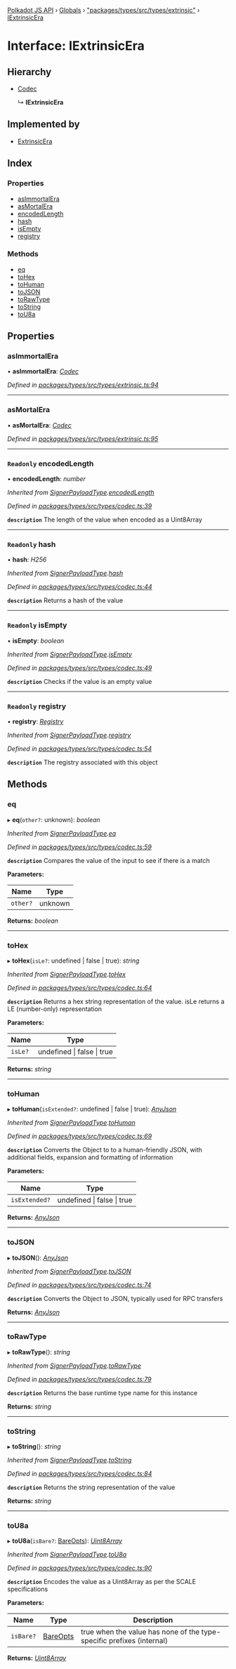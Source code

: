 [Polkadot JS API](../README.md) › [Globals](../globals.md) › ["packages/types/src/types/extrinsic"](../modules/_packages_types_src_types_extrinsic_.md) › [IExtrinsicEra](_packages_types_src_types_extrinsic_.iextrinsicera.md)

# Interface: IExtrinsicEra

## Hierarchy

* [Codec](_packages_types_src_types_codec_.codec.md)

  ↳ **IExtrinsicEra**

## Implemented by

* [ExtrinsicEra](../classes/_packages_types_src_extrinsic_extrinsicera_.extrinsicera.md)

## Index

### Properties

* [asImmortalEra](_packages_types_src_types_extrinsic_.iextrinsicera.md#asimmortalera)
* [asMortalEra](_packages_types_src_types_extrinsic_.iextrinsicera.md#asmortalera)
* [encodedLength](_packages_types_src_types_extrinsic_.iextrinsicera.md#readonly-encodedlength)
* [hash](_packages_types_src_types_extrinsic_.iextrinsicera.md#readonly-hash)
* [isEmpty](_packages_types_src_types_extrinsic_.iextrinsicera.md#readonly-isempty)
* [registry](_packages_types_src_types_extrinsic_.iextrinsicera.md#readonly-registry)

### Methods

* [eq](_packages_types_src_types_extrinsic_.iextrinsicera.md#eq)
* [toHex](_packages_types_src_types_extrinsic_.iextrinsicera.md#tohex)
* [toHuman](_packages_types_src_types_extrinsic_.iextrinsicera.md#tohuman)
* [toJSON](_packages_types_src_types_extrinsic_.iextrinsicera.md#tojson)
* [toRawType](_packages_types_src_types_extrinsic_.iextrinsicera.md#torawtype)
* [toString](_packages_types_src_types_extrinsic_.iextrinsicera.md#tostring)
* [toU8a](_packages_types_src_types_extrinsic_.iextrinsicera.md#tou8a)

## Properties

###  asImmortalEra

• **asImmortalEra**: *[Codec](_packages_types_src_types_codec_.codec.md)*

*Defined in [packages/types/src/types/extrinsic.ts:94](https://github.com/polkadot-js/api/blob/00d3a1174/packages/types/src/types/extrinsic.ts#L94)*

___

###  asMortalEra

• **asMortalEra**: *[Codec](_packages_types_src_types_codec_.codec.md)*

*Defined in [packages/types/src/types/extrinsic.ts:95](https://github.com/polkadot-js/api/blob/00d3a1174/packages/types/src/types/extrinsic.ts#L95)*

___

### `Readonly` encodedLength

• **encodedLength**: *number*

*Inherited from [SignerPayloadType](_packages_types_src_extrinsic_signerpayload_.signerpayloadtype.md).[encodedLength](_packages_types_src_extrinsic_signerpayload_.signerpayloadtype.md#readonly-encodedlength)*

*Defined in [packages/types/src/types/codec.ts:39](https://github.com/polkadot-js/api/blob/00d3a1174/packages/types/src/types/codec.ts#L39)*

**`description`** The length of the value when encoded as a Uint8Array

___

### `Readonly` hash

• **hash**: *H256*

*Inherited from [SignerPayloadType](_packages_types_src_extrinsic_signerpayload_.signerpayloadtype.md).[hash](_packages_types_src_extrinsic_signerpayload_.signerpayloadtype.md#readonly-hash)*

*Defined in [packages/types/src/types/codec.ts:44](https://github.com/polkadot-js/api/blob/00d3a1174/packages/types/src/types/codec.ts#L44)*

**`description`** Returns a hash of the value

___

### `Readonly` isEmpty

• **isEmpty**: *boolean*

*Inherited from [SignerPayloadType](_packages_types_src_extrinsic_signerpayload_.signerpayloadtype.md).[isEmpty](_packages_types_src_extrinsic_signerpayload_.signerpayloadtype.md#readonly-isempty)*

*Defined in [packages/types/src/types/codec.ts:49](https://github.com/polkadot-js/api/blob/00d3a1174/packages/types/src/types/codec.ts#L49)*

**`description`** Checks if the value is an empty value

___

### `Readonly` registry

• **registry**: *[Registry](_packages_types_src_types_registry_.registry.md)*

*Inherited from [SignerPayloadType](_packages_types_src_extrinsic_signerpayload_.signerpayloadtype.md).[registry](_packages_types_src_extrinsic_signerpayload_.signerpayloadtype.md#readonly-registry)*

*Defined in [packages/types/src/types/codec.ts:54](https://github.com/polkadot-js/api/blob/00d3a1174/packages/types/src/types/codec.ts#L54)*

**`description`** The registry associated with this object

## Methods

###  eq

▸ **eq**(`other?`: unknown): *boolean*

*Inherited from [SignerPayloadType](_packages_types_src_extrinsic_signerpayload_.signerpayloadtype.md).[eq](_packages_types_src_extrinsic_signerpayload_.signerpayloadtype.md#eq)*

*Defined in [packages/types/src/types/codec.ts:59](https://github.com/polkadot-js/api/blob/00d3a1174/packages/types/src/types/codec.ts#L59)*

**`description`** Compares the value of the input to see if there is a match

**Parameters:**

Name | Type |
------ | ------ |
`other?` | unknown |

**Returns:** *boolean*

___

###  toHex

▸ **toHex**(`isLe?`: undefined | false | true): *string*

*Inherited from [SignerPayloadType](_packages_types_src_extrinsic_signerpayload_.signerpayloadtype.md).[toHex](_packages_types_src_extrinsic_signerpayload_.signerpayloadtype.md#tohex)*

*Defined in [packages/types/src/types/codec.ts:64](https://github.com/polkadot-js/api/blob/00d3a1174/packages/types/src/types/codec.ts#L64)*

**`description`** Returns a hex string representation of the value. isLe returns a LE (number-only) representation

**Parameters:**

Name | Type |
------ | ------ |
`isLe?` | undefined &#124; false &#124; true |

**Returns:** *string*

___

###  toHuman

▸ **toHuman**(`isExtended?`: undefined | false | true): *[AnyJson](../modules/_packages_types_src_types_helpers_.md#anyjson)*

*Inherited from [SignerPayloadType](_packages_types_src_extrinsic_signerpayload_.signerpayloadtype.md).[toHuman](_packages_types_src_extrinsic_signerpayload_.signerpayloadtype.md#tohuman)*

*Defined in [packages/types/src/types/codec.ts:69](https://github.com/polkadot-js/api/blob/00d3a1174/packages/types/src/types/codec.ts#L69)*

**`description`** Converts the Object to to a human-friendly JSON, with additional fields, expansion and formatting of information

**Parameters:**

Name | Type |
------ | ------ |
`isExtended?` | undefined &#124; false &#124; true |

**Returns:** *[AnyJson](../modules/_packages_types_src_types_helpers_.md#anyjson)*

___

###  toJSON

▸ **toJSON**(): *[AnyJson](../modules/_packages_types_src_types_helpers_.md#anyjson)*

*Inherited from [SignerPayloadType](_packages_types_src_extrinsic_signerpayload_.signerpayloadtype.md).[toJSON](_packages_types_src_extrinsic_signerpayload_.signerpayloadtype.md#tojson)*

*Defined in [packages/types/src/types/codec.ts:74](https://github.com/polkadot-js/api/blob/00d3a1174/packages/types/src/types/codec.ts#L74)*

**`description`** Converts the Object to JSON, typically used for RPC transfers

**Returns:** *[AnyJson](../modules/_packages_types_src_types_helpers_.md#anyjson)*

___

###  toRawType

▸ **toRawType**(): *string*

*Inherited from [SignerPayloadType](_packages_types_src_extrinsic_signerpayload_.signerpayloadtype.md).[toRawType](_packages_types_src_extrinsic_signerpayload_.signerpayloadtype.md#torawtype)*

*Defined in [packages/types/src/types/codec.ts:79](https://github.com/polkadot-js/api/blob/00d3a1174/packages/types/src/types/codec.ts#L79)*

**`description`** Returns the base runtime type name for this instance

**Returns:** *string*

___

###  toString

▸ **toString**(): *string*

*Inherited from [SignerPayloadType](_packages_types_src_extrinsic_signerpayload_.signerpayloadtype.md).[toString](_packages_types_src_extrinsic_signerpayload_.signerpayloadtype.md#tostring)*

*Defined in [packages/types/src/types/codec.ts:84](https://github.com/polkadot-js/api/blob/00d3a1174/packages/types/src/types/codec.ts#L84)*

**`description`** Returns the string representation of the value

**Returns:** *string*

___

###  toU8a

▸ **toU8a**(`isBare?`: [BareOpts](../modules/_packages_types_src_types_helpers_.md#bareopts)): *[Uint8Array](../classes/_packages_types_src_codec_raw_.raw.md#static-uint8array)*

*Inherited from [SignerPayloadType](_packages_types_src_extrinsic_signerpayload_.signerpayloadtype.md).[toU8a](_packages_types_src_extrinsic_signerpayload_.signerpayloadtype.md#tou8a)*

*Defined in [packages/types/src/types/codec.ts:90](https://github.com/polkadot-js/api/blob/00d3a1174/packages/types/src/types/codec.ts#L90)*

**`description`** Encodes the value as a Uint8Array as per the SCALE specifications

**Parameters:**

Name | Type | Description |
------ | ------ | ------ |
`isBare?` | [BareOpts](../modules/_packages_types_src_types_helpers_.md#bareopts) | true when the value has none of the type-specific prefixes (internal)  |

**Returns:** *[Uint8Array](../classes/_packages_types_src_codec_raw_.raw.md#static-uint8array)*
